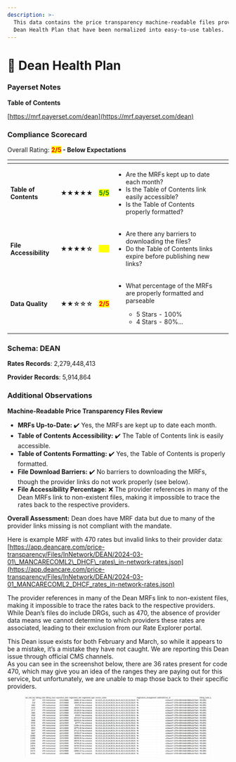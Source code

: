 ```yaml
---
description: >-
  This data contains the price transparency machine-readable files provided by
  Dean Health Plan that have been normalized into easy-to-use tables.
---
```


# 🔴 Dean Health Plan

### Payerset Notes

**Table of Contents**

[https://mrf.payerset.com/dean](https://mrf.payerset.com/dean)

### Compliance Scorecard

Overall Rating: <mark style="color:red;">**2/5**</mark>**&#x20;- Below Expectations**

<table data-view="cards"><thead><tr><th></th><th></th><th></th><th></th><th data-hidden data-card-cover data-type="files"></th></tr></thead><tbody><tr><td><strong>Table of Contents</strong></td><td><strong>★★★★★</strong></td><td><mark style="color:green;"><strong>5/5</strong></mark></td><td><ul><li>Are the MRFs kept up to date each month? </li><li>Is the Table of Contents link easily accessible?</li><li>Is the Table of Contents properly formatted?</li></ul></td><td></td></tr><tr><td><strong>File Accessibility</strong></td><td><strong>★★★★☆</strong></td><td><mark style="color:yellow;"><strong>4/5</strong></mark></td><td><ul><li>Are there any barriers to downloading the files?</li><li>Do the Table of Contents links expire before publishing new links?</li></ul></td><td></td></tr><tr><td><strong>Data Quality</strong></td><td><strong>★★☆☆☆</strong></td><td><mark style="color:red;"><strong>2/5</strong></mark></td><td><ul><li><p>What percentage of the MRFs are properly formatted and parseable</p><ul><li>5 Stars - 100%</li><li>4 Stars - 80%...</li></ul></li></ul></td><td></td></tr></tbody></table>

### Schema: DEAN

**Rates Records**: 2,279,448,413

**Provider Records**: 5,914,864

### Additional Observations

**Machine-Readable Price Transparency Files Review**

* **MRFs Up-to-Date:** ✔️ Yes, the MRFs are kept up to date each month.
* **Table of Contents Accessibility:** ✔️ The Table of Contents link is easily accessible.
* **Table of Contents Formatting:** ✔️ Yes, the Table of Contents is properly formatted.
* **File Download Barriers:** ✔️ No barriers to downloading the MRFs, though the provider links do not work properly (see below).
* **File Accessibility Percentage:** ❌ The provider references in many of the Dean MRFs link to non-existent files, making it impossible to trace the rates back to the respective providers.

**Overall Assessment:** Dean does have MRF data but due to many of the provider links missing is not compliant with the mandate.

Here is example MRF with 470 rates but invalid links to their provider data: [https://app.deancare.com/price-transparency/Files/InNetwork/DEAN/2024-03-01\_MANCARECOML2\_DHCF\_rates\_in-network-rates.json](https://app.deancare.com/price-transparency/Files/InNetwork/DEAN/2024-03-01_MANCARECOML2_DHCF_rates_in-network-rates.json)

The provider references in many of the Dean MRFs link to non-existent files, making it impossible to trace the rates back to the respective providers. While Dean’s files do include DRGs, such as 470, the absence of provider data means we cannot determine to which providers these rates are associated, leading to their exclusion from our Rate Explorer portal.

This Dean issue exists for both February and March, so while it appears to be a mistake, it’s a mistake they have not caught. We are reporting this Dean issue through official CMS channels.\
As you can see in the screenshot below, there are 36 rates present for code 470, which may give you an idea of the ranges they are paying out for this service, but unfortunately, we are unable to map those back to their specific providers.

<figure><img src="../.gitbook/assets/image (1) (1).png" alt=""><figcaption></figcaption></figure>
